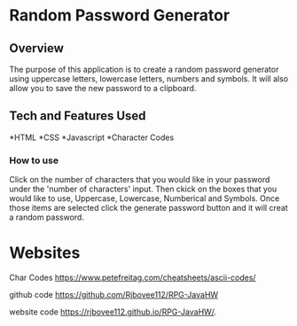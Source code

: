 
# Random Password Generator 

## Overview

The purpose of this application is to create a random password generator using uppercase letters, lowercase letters, numbers and symbols.  It will also allow you to save the new password to a clipboard.

## Tech and Features Used

*HTML
*CSS
*Javascript
*Character Codes

### How to use

Click on the number of characters that you would like in your password under the 'number of characters' input.  Then ckick on the boxes that you would like to use, Uppercase, Lowercase, Numberical and Symbols.  Once those items are selected click the generate password button and it will creat a random password.

# Websites 

Char Codes https://www.petefreitag.com/cheatsheets/ascii-codes/

github code https://github.com/Rjbovee112/RPG-JavaHW

website code https://rjbovee112.github.io/RPG-JavaHW/.